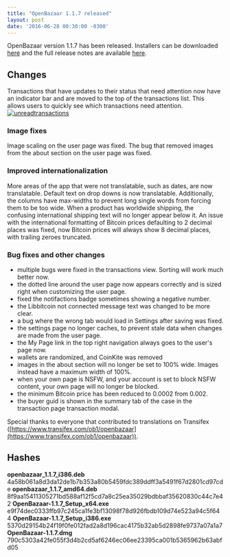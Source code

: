 ```yaml
---
title: "OpenBazaar 1.1.7 released" 
layout: post
date: '2016-06-28 00:30:00 -0300'
---
```

        
OpenBazaar version 1.1.7 has been released. Installers can be downloaded [here](https://openbazaar.org/) and the full release notes are available [here](https://github.com/OpenBazaar/OpenBazaar-Installer/releases/tag/v1.1.7).

Changes
-------

Transactions that have updates to their status that need attention now have an indicator bar and are moved to the top of the transactions list. This allows users to quickly see which transactions need attention. [![unreadtransactions](https://blog.openbazaar.org/wp-content/uploads/2016/06/unreadtransactions-1024x680.png)](https://blog.openbazaar.org/wp-content/uploads/2016/06/unreadtransactions.png)  

### Image fixes

Image scaling on the user page was fixed. The bug that removed images from the about section on the user page was fixed.

### Improved internationalization

More areas of the app that were not translatable, such as dates, are now translatable. Default text on drop downs is now translatable. Additionally, the columns have max-widths to prevent long single words from forcing them to be too wide. When a product has worldwide shipping, the confusing international shipping text will no longer appear below it. An issue with the international formatting of Bitcoin prices defaulting to 2 decimal places was fixed, now Bitcoin prices will always show 8 decimal places, with trailing zeroes truncated.

### Bug fixes and other changes

*   multiple bugs were fixed in the transactions view. Sorting will work much better now.
*   the dotted line around the user page now appears correctly and is sized right when customizing the user page.
*   fixed the notifactions badge sometimes showing a negative number.
*   the Libbitcoin not connected message text was changed to be more clear.
*   a bug where the wrong tab would load in Settings after saving was fixed.
*   the settings page no longer caches, to prevent stale data when changes are made from the user page.
*   the My Page link in the top right navigation always goes to the user's page now.
*   wallets are randomized, and CoinKite was removed
*   images in the about section will no longer be set to 100% wide. Images instead have a maximum width of 100%.
*   when your own page is NSFW, and your account is set to block NSFW content, your own page will no longer be blocked.
*   the minimum Bitcoin price has been reduced to 0.0002 from 0.002.
*   the buyer guid is shown in the summary tab of the case in the transaction page transaction modal.

Special thanks to everyone that contributed to translations on Transifex ([https://www.transifex.com/ob1/openbazaar](https://www.transifex.com/ob1/openbazaar)).

Hashes
------

**openbazaar\_1.1.7\_i386.deb** 4a58b061a8d3da12de1b7b353a80b5459fdc389ddff3a5491f67d2801cd97cde **openbazaar\_1.1.7\_amd64.deb** 8f9aa15411305271bd588af12f5cd7a8c25ea35029bdbbaf35620830c44c7e42 **OpenBazaar-1.1.7\_Setup\_x64.exe** e9f74dec0333ffb97c245ca1fe3bf13098f78d926fbdb109d74e523a94c5f644 **OpenBazaar-1.1.7\_Setup\_i386.exe** 5370d29154b24f19f0fe012fad2a8d196cac4175b32ab5d2898fe9737a07a1a7 **OpenBazaar-1.1.7.dmg** 790c5303a42fe055f3d4b2cd5af6246ec06ee23395ca001b5365962b63abfd05